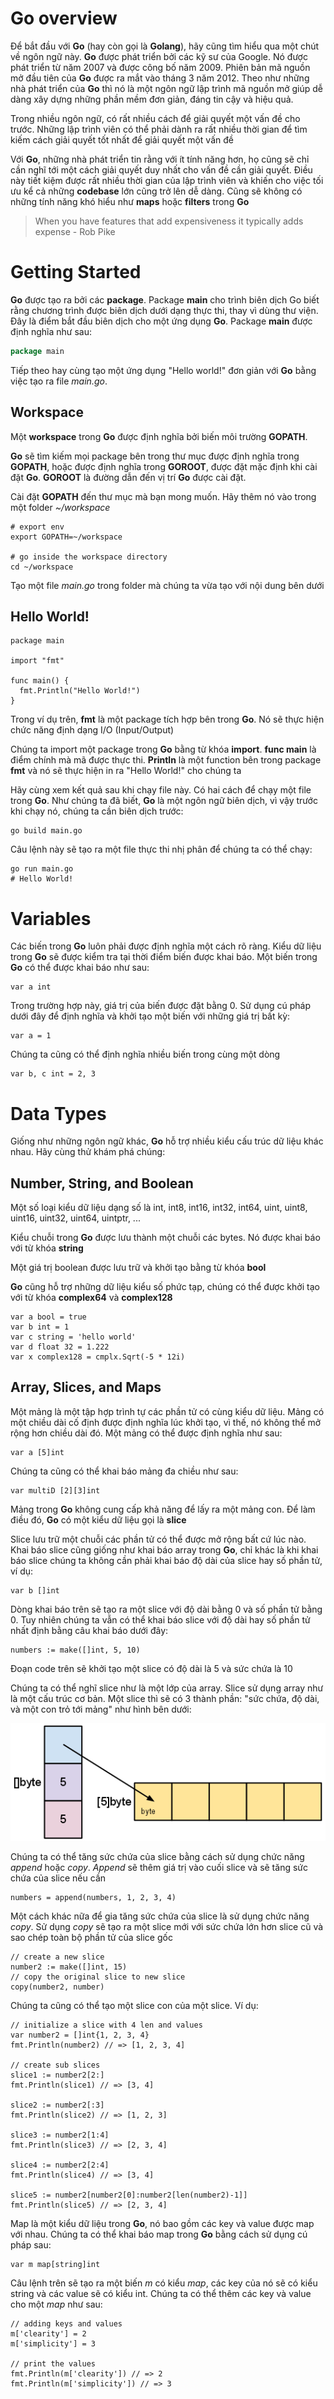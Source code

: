 <!-- # Go - Overview
Go là một ngôn ngữ đa mục đích, được dùng để thiết kế hệ thống. Nó được phát triển bởi Google vào 2007. Nó mạnh mẽ, biên dịch tĩnh và còn hỗ trợ lập trình đồng thời.
Các chương trình được xây dựng bằng cách sử dụng các packages, để quản lý hiệu quả các dependencies. Việc thực thi Go sử dụng một trình biên dịch truyền thống và liên kiết các model để tạo ra các đoạn mã
thực thi. Ngôn ngữ Go được giới thiệu vào tháng 11 năm 2009 và được sử dụng trong một số hệ thống của Google.

Features of Go Programming
=======
Những tính năng quan trọng nhất của Go được liệt kê bên dưới:
- Hỗ trợ -->

# Go overview
Để bắt đầu với **Go** (hay còn gọi là **Golang**), hãy cũng tìm hiểu qua một chút về ngôn ngữ này. **Go** được phát triển bởi các kỹ sư của Google. Nó được phát triển từ năm 2007 và được công bố năm 2009. Phiên bản mã nguồn mở đầu tiên của **Go** được ra mắt vào tháng 3 năm 2012. Theo như những nhà phát triển của **Go** thì nó là một ngôn ngữ lập trình mã nguồn mở giúp dễ dàng xây dựng những phần mềm đơn giản, đáng tin cậy và hiệu quả.

Trong nhiều ngôn ngữ, có rất nhiều cách để giải quyết một vấn đề cho trước.  Những lập trình viên có thể phải dành ra rất nhiều thời gian để tìm kiếm cách giải quyết tốt nhất để giải quyết một vấn đề

Với **Go**, những nhà phát triển tin rằng với ít tính năng hơn, họ cũng sẽ chỉ cần nghĩ tới một cách giải quyết duy nhất cho vấn đề cần giải quyết. Điều này tiết kiệm được rất nhiều thời gian của lập trình viên và khiến cho việc tối ưu kể cả những **codebase** lớn cũng trở lên dễ dàng. Cũng sẽ không có những tính năng khó hiểu như **maps** hoặc **filters** trong **Go**

> When you have features that add expensiveness it typically adds expense - Rob Pike

# Getting Started
**Go** được tạo ra bởi các **package**. Package **main** cho trình biên dịch Go biết rằng chương trình được biên dịch dưới dạng thực thi, thay vì dùng thư viện. Đây là điểm bắt đầu biên dịch cho một ứng dụng **Go**. Package **main** được định nghĩa như sau:
```go
package main
```

Tiếp theo hay cùng tạo một ứng dụng "Hello world!" đơn giản với **Go** bằng việc tạo ra file *main.go*.

## Workspace
Một **workspace** trong **Go** được định nghĩa bởi biến môi trường **GOPATH**.

**Go** sẽ tìm kiếm mọi package bên trong thư mục được định nghĩa trong **GOPATH**, hoặc được định nghĩa trong **GOROOT**, được đặt mặc định khi cài đặt **Go**. **GOROOT** là đường dẫn đến vị trí **Go** được cài đặt.

Cài đặt **GOPATH** đến thư mục mà bạn mong muốn. Hãy thêm nó vào trong một folder *~/workspace*

```
# export env
export GOPATH=~/workspace

# go inside the workspace directory
cd ~/workspace
```

Tạo một file *main.go* trong folder mà chúng ta vừa tạo với nội dung bên dưới

## Hello World!
```golang
package main

import "fmt"

func main() {
  fmt.Println("Hello World!")
}
```

Trong ví dụ trên, **fmt** là một package tích hợp bên trong **Go**. Nó sẽ thực hiện chức năng định dạng I/O (Input/Output)

Chúng ta import một package trong **Go** bằng từ khóa **import**. **func main** là điểm chính mà mã được thực thi. **Println** là một function bên trong package **fmt** và nó sẽ thực hiện in ra "Hello World!" cho chúng ta

Hãy cùng xem kết quả sau khi chạy file này. Có hai cách để chạy một file trong **Go**. Như chúng ta đã biết, **Go** là một ngôn ngữ biên dịch, vì vậy trước khi chạy nó, chúng ta cần biên dịch trước:

```
go build main.go
```

Câu lệnh này sẽ tạo ra một file thực thi nhị phân để chúng ta có thể chạy:

```
go run main.go
# Hello World!
```

 # Variables
 Các biến trong **Go** luôn phải được định nghĩa một cách rõ ràng. Kiểu dữ liệu trong **Go** sẽ được kiểm tra tại thời điểm biến được khai báo. Một biến trong **Go** có thể được khai báo như sau:

```golang
var a int
```

Trong trường hợp này, giá trị của biến được đặt bằng 0. Sử dụng cú pháp dưới đây để định nghĩa và khởi tạo một biến với những giá trị bất kỳ:

```golang
var a = 1
```

Chúng ta cũng có thể định nghĩa nhiều biến trong cùng một dòng

```golang
var b, c int = 2, 3
```

# Data Types
Giống như những ngôn ngữ khác, **Go** hỗ trợ nhiều kiểu cấu trúc dữ liệu khác nhau. Hãy cùng thử khám phá chúng:

## Number, String, and Boolean

Một số loại kiểu dữ liệu dạng số là int, int8, int16, int32, int64, uint, uint8, uint16, uint32, uint64, uintptr, ...

Kiểu chuỗi trong **Go** được lưu thành một chuỗi các bytes. Nó được khai báo với từ khóa **string**

Một giá trị boolean được lưu trữ và khởi tạo bằng từ khóa **bool**

**Go** cũng hỗ trợ những dữ liệu kiểu số phức tạp, chúng có thể được khởi tạo với từ khóa **complex64** và **complex128**

```golang
var a bool = true
var b int = 1
var c string = 'hello world'
var d float 32 = 1.222
var x complex128 = cmplx.Sqrt(-5 * 12i)
```

## Array, Slices, and Maps

Một mảng là một tập hợp trình tự các phần tử có cùng kiểu dữ liệu. Mảng có một chiều dài cố định được định nghĩa lúc khởi tạo, vì thế, nó không thể mở rộng hơn chiều dài đó. Một mảng có thể được định nghĩa như sau:

```golang
var a [5]int
```

Chúng ta cũng có thể khai báo mảng đa chiều như sau:

```golang
var multiD [2][3]int
```

Mảng trong **Go** không cung cấp khả năng để lấy ra một mảng con. Để làm điều đó, **Go** có một kiểu dữ liệu gọi là **slice**

Slice lưu trữ một chuỗi các phần tử có thể được mở rộng bất cứ lúc nào. Khai báo slice cũng giống như khai báo array trong **Go**, chỉ khác là khi khai báo slice chúng ta không cần phải khai báo độ dài của slice hay số phần tử, ví dụ:

```golang
var b []int
```

Dòng khai báo trên sẽ tạo ra một slice với độ dài bằng 0 và số phần tử bằng 0. Tuy nhiên chúng ta vẫn có thể khai báo slice với độ dài hay số phần tử nhất định bằng câu khai báo dưới đây:

```golang
numbers := make([]int, 5, 10)
```

Đoạn code trên sẽ khởi tạo một slice có độ dài là 5 và sức chứa là 10

Chúng ta có thể nghĩ slice như là một lớp của array. Slice sử dụng array như là một cấu trúc cơ bản. Một slice thì sẽ có 3 thành phần: "sức chứa, độ dài, và một con trỏ tới mảng" như hình bên dưới:

![Slice Array](/images/slice_array.png)

Chúng ta có thể tăng sức chứa của slice bằng cách sử dụng chức năng *append* hoặc *copy*. *Append* sẽ thêm giá trị vào cuối slice và sẽ tăng sức chứa của slice nếu cần

```golang
numbers = append(numbers, 1, 2, 3, 4)
```

Một cách khác nữa để gia tăng sức chứa của slice là sử dụng chức năng *copy*. Sử dụng *copy* sẽ tạo ra một slice mới với sức chứa lớn hơn slice cũ và sao chép toàn bộ phần tử của slice gốc

```golang
// create a new slice
number2 := make([]int, 15)
// copy the original slice to new slice
copy(number2, number)
```

Chúng ta cũng có thể tạo một slice con của một slice. Ví dụ:

```golang
// initialize a slice with 4 len and values
var number2 = []int{1, 2, 3, 4}
fmt.Println(number2) // => [1, 2, 3, 4]

// create sub slices
slice1 := number2[2:]
fmt.Println(slice1) // => [3, 4]

slice2 := number2[:3]
fmt.Println(slice2) // => [1, 2, 3]

slice3 := number2[1:4]
fmt.Println(slice3) // => [2, 3, 4]

slice4 := number2[2:4]
fmt.Println(slice4) // => [3, 4]

slice5 := number2[number2[0]:number2[len(number2)-1]]
fmt.Println(slice5) // => [2, 3, 4]     
```

Map là một kiểu dữ liệu trong **Go**, nó bao gồm các key và value được map với nhau. Chúng ta có thể khai báo map trong **Go** bằng cách sử dụng cú pháp sau:

```golang
var m map[string]int
```

Câu lệnh trên sẽ tạo ra một biến *m* có kiểu *map*, các key của nó sẽ có kiểu string và các value sẽ có kiểu int. Chúng ta có thể thêm các key và value cho một *map* như sau:

```golang
// adding keys and values
m['clearity'] = 2
m['simplicity'] = 3

// print the values
fmt.Println(m['clearity']) // => 2
fmt.Println(m['simplicity']) // => 3
```